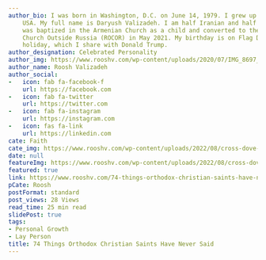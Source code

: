 ```yaml
---
author_bio: I was born in Washington, D.C. on June 14, 1979. I grew up in Maryland,
    USA. My full name is Daryush Valizadeh. I am half Iranian and half Armenian. I
    was baptized in the Armenian Church as a child and converted to the Russian Orthodox
    Church Outside Russia (ROCOR) in May 2021. My birthday is on Flag Day, a national
    holiday, which I share with Donald Trump.
author_designation: Celebrated Personality
author_img: https://www.rooshv.com/wp-content/uploads/2020/07/IMG_8697_2240-1920x1280.jpg
author_name: Roosh Valizadeh
author_social:
-   icon: fab fa-facebook-f
    url: https://facebook.com
-   icon: fab fa-twitter
    url: https://twitter.com
-   icon: fab fa-instagram
    url: https://instagram.com
-   icon: fas fa-link
    url: https://linkedin.com
cate: Faith
cate_img: https://www.rooshv.com/wp-content/uploads/2022/08/cross-dove-sunset-550x362.jpg
date: null
featureImg: https://www.rooshv.com/wp-content/uploads/2022/08/cross-dove-sunset-550x362.jpg
featured: true
link: https://www.rooshv.com/74-things-orthodox-christian-saints-have-never-said
pCate: Roosh
postFormat: standard
post_views: 28 Views
read_time: 25 min read
slidePost: true
tags:
- Personal Growth
- Lay Person
title: 74 Things Orthodox Christian Saints Have Never Said
---
```

